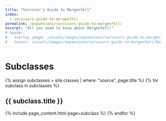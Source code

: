 ```yaml
---
title: "Survivor's Guide to Morgenfell"
index:
  - survivors-guide-to-morgenfell
permalink: /expansions/survivors-guide-to-morgenfell/
excerpt: "All you need to know about Morgenfell!"
# header:
#   overlay_image: /assets/images/expansions/survivors-guide-to-morgenfell/header.png
#   teaser: /assets/images/expansions/survivors-guide-to-morgenfell/header.jpg
---
```


# Subclasses
{% assign subclasses = site.classes | where: "source", page.title %}
{% for subclass in subclasses %}
  ## {{ subclass.title }}
  {% include page_content.html page=subclass %}
{% endfor %}
